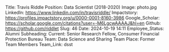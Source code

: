 Title: Travis Riddle
Position: Data Scientist (2018-2020)
Image: photo.jpg
LinkedIn: https://www.linkedin.com/in/travisriddle/
Impactstory: https://profiles.impactstory.org/u/0000-0001-8160-3986
Google_Scholar: https://scholar.google.com/citations?user=-M6LgcwAAAAJ&hl=en
Github: https://github.com/riddlet
Slug: 46
Date: 2024-10-19 14:11
Employee_Status: Alumni
Subheading: Current: Senior Research Fellow, Consumer Financial Protection Bureau
Team: Data Science and Sharing Team
Place: Former Team Members
Team_Link: dsst
